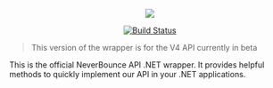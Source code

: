 <p align="center"><img src="https://neverbounce-marketing.s3.amazonaws.com/neverbounce_color_600px.png"></p>

<p align="center">
<a href="https://travis-ci.org/NeverBounce/NeverBounceApi-DotNet"><img src="https://travis-ci.org/NeverBounceApi-DotNet.svg" alt="Build Status"></a>
</p>

> This version of the wrapper is for the V4 API currently in beta

This is the official NeverBounce API .NET wrapper. It provides helpful methods to quickly implement our API in your .NET applications.

